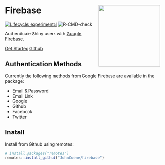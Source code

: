 # Firebase <img src="logo.png" align="right" height="200px" />

<!-- badges: start -->
[![Lifecycle: experimental](https://img.shields.io/badge/lifecycle-experimental-orange.svg)](https://www.tidyverse.org/lifecycle/#experimental)
![R-CMD-check](https://github.com/JohnCoene/fireblaze/workflows/R-CMD-check/badge.svg) 
<!-- badges: end -->

Authenticate Shiny users with [Google Firebase](https://firebase.google.com).

<a href="articles/get-started.html" class="btn btn-default"><i class="fa fa-rocket blue__color"></i> Get Started</a>
<a href="https://github.com/JohnCoene/firelbaze" class="btn btn-default"><i class="fa fa-github blue__color"></i> Github</a>

## Authentication Methods

Currently the following methods from Google Firebase are available in the package:

* Email & Password
* Email Link
* Google
* Github
* Facebook
* Twitter

## Install

Install from Github using remotes:

```r
# install.packages("remotes")
remotes::install_github("JohnCoene/firebase")
```
